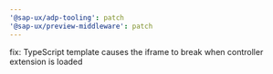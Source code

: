 ```yaml
---
'@sap-ux/adp-tooling': patch
'@sap-ux/preview-middleware': patch
---
```


fix: TypeScript template causes the iframe to break when controller extension is loaded
